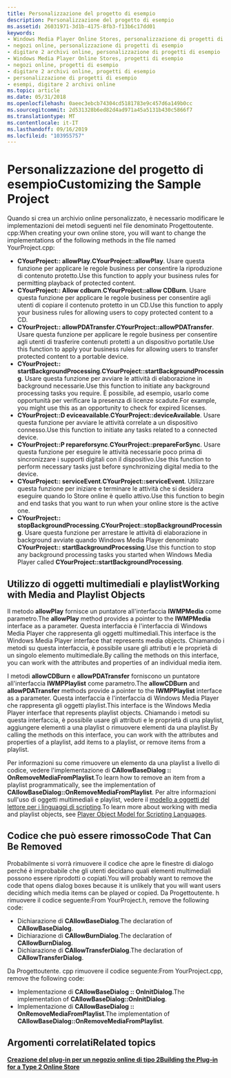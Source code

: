 ```yaml
---
title: Personalizzazione del progetto di esempio
description: Personalizzazione del progetto di esempio
ms.assetid: 26031971-3d1b-4175-8fb3-f13b6c17dd01
keywords:
- Windows Media Player Online Stores, personalizzazione di progetti di esempio
- negozi online, personalizzazione di progetti di esempio
- digitare 2 archivi online, personalizzazione di progetti di esempio
- Windows Media Player Online Stores, progetti di esempio
- negozi online, progetti di esempio
- digitare 2 archivi online, progetti di esempio
- personalizzazione di progetti di esempio
- esempi, digitare 2 archivi online
ms.topic: article
ms.date: 05/31/2018
ms.openlocfilehash: 0aeec3ebcb74304cd5181783e9c457d6a149b0cc
ms.sourcegitcommit: 2d531328b6ed82d4ad971a45a5131b430c5866f7
ms.translationtype: MT
ms.contentlocale: it-IT
ms.lasthandoff: 09/16/2019
ms.locfileid: "103955757"
---
```

# <a name="customizing-the-sample-project"></a><span data-ttu-id="68757-111">Personalizzazione del progetto di esempio</span><span class="sxs-lookup"><span data-stu-id="68757-111">Customizing the Sample Project</span></span>

<span data-ttu-id="68757-112">Quando si crea un archivio online personalizzato, è necessario modificare le implementazioni dei metodi seguenti nel file denominato Progettoutente. cpp:</span><span class="sxs-lookup"><span data-stu-id="68757-112">When creating your own online store, you will want to change the implementations of the following methods in the file named YourProject.cpp:</span></span>

-   <span data-ttu-id="68757-113">**CYourProject:: allowPlay**.</span><span class="sxs-lookup"><span data-stu-id="68757-113">**CYourProject::allowPlay**.</span></span> <span data-ttu-id="68757-114">Usare questa funzione per applicare le regole business per consentire la riproduzione di contenuto protetto.</span><span class="sxs-lookup"><span data-stu-id="68757-114">Use this function to apply your business rules for permitting playback of protected content.</span></span>
-   <span data-ttu-id="68757-115">**CYourProject:: Allow cdburn**.</span><span class="sxs-lookup"><span data-stu-id="68757-115">**CYourProject::allow CDBurn**.</span></span> <span data-ttu-id="68757-116">Usare questa funzione per applicare le regole business per consentire agli utenti di copiare il contenuto protetto in un CD.</span><span class="sxs-lookup"><span data-stu-id="68757-116">Use this function to apply your business rules for allowing users to copy protected content to a CD.</span></span>
-   <span data-ttu-id="68757-117">**CYourProject:: allowPDATransfer**.</span><span class="sxs-lookup"><span data-stu-id="68757-117">**CYourProject::allowPDATransfer**.</span></span> <span data-ttu-id="68757-118">Usare questa funzione per applicare le regole business per consentire agli utenti di trasferire contenuti protetti a un dispositivo portatile.</span><span class="sxs-lookup"><span data-stu-id="68757-118">Use this function to apply your business rules for allowing users to transfer protected content to a portable device.</span></span>
-   <span data-ttu-id="68757-119">**CYourProject:: startBackgroundProcessing**.</span><span class="sxs-lookup"><span data-stu-id="68757-119">**CYourProject::startBackgroundProcessing**.</span></span> <span data-ttu-id="68757-120">Usare questa funzione per avviare le attività di elaborazione in background necessarie.</span><span class="sxs-lookup"><span data-stu-id="68757-120">Use this function to initiate any background processing tasks you require.</span></span> <span data-ttu-id="68757-121">È possibile, ad esempio, usarlo come opportunità per verificare la presenza di licenze scadute.</span><span class="sxs-lookup"><span data-stu-id="68757-121">For example, you might use this as an opportunity to check for expired licenses.</span></span>
-   <span data-ttu-id="68757-122">**CYourProject::D eviceavailable**.</span><span class="sxs-lookup"><span data-stu-id="68757-122">**CYourProject::deviceAvailable**.</span></span> <span data-ttu-id="68757-123">Usare questa funzione per avviare le attività correlate a un dispositivo connesso.</span><span class="sxs-lookup"><span data-stu-id="68757-123">Use this function to initiate any tasks related to a connected device.</span></span>
-   <span data-ttu-id="68757-124">**CYourProject::P repareforsync**.</span><span class="sxs-lookup"><span data-stu-id="68757-124">**CYourProject::prepareForSync**.</span></span> <span data-ttu-id="68757-125">Usare questa funzione per eseguire le attività necessarie poco prima di sincronizzare i supporti digitali con il dispositivo.</span><span class="sxs-lookup"><span data-stu-id="68757-125">Use this function to perform necessary tasks just before synchronizing digital media to the device.</span></span>
-   <span data-ttu-id="68757-126">**CYourProject:: serviceEvent**.</span><span class="sxs-lookup"><span data-stu-id="68757-126">**CYourProject::serviceEvent**.</span></span> <span data-ttu-id="68757-127">Utilizzare questa funzione per iniziare e terminare le attività che si desidera eseguire quando lo Store online è quello attivo.</span><span class="sxs-lookup"><span data-stu-id="68757-127">Use this function to begin and end tasks that you want to run when your online store is the active one.</span></span>
-   <span data-ttu-id="68757-128">**CYourProject:: stopBackgroundProcessing**.</span><span class="sxs-lookup"><span data-stu-id="68757-128">**CYourProject::stopBackgroundProcessing**.</span></span> <span data-ttu-id="68757-129">Usare questa funzione per arrestare le attività di elaborazione in background avviate quando Windows Media Player denominato **CYourProject:: startBackgroundProcessing**.</span><span class="sxs-lookup"><span data-stu-id="68757-129">Use this function to stop any background processing tasks you started when Windows Media Player called **CYourProject::startBackgroundProcessing**.</span></span>

## <a name="working-with-media-and-playlist-objects"></a><span data-ttu-id="68757-130">Utilizzo di oggetti multimediali e playlist</span><span class="sxs-lookup"><span data-stu-id="68757-130">Working with Media and Playlist Objects</span></span>

<span data-ttu-id="68757-131">Il metodo **allowPlay** fornisce un puntatore all'interfaccia **IWMPMedia** come parametro.</span><span class="sxs-lookup"><span data-stu-id="68757-131">The **allowPlay** method provides a pointer to the **IWMPMedia** interface as a parameter.</span></span> <span data-ttu-id="68757-132">Questa interfaccia è l'interfaccia di Windows Media Player che rappresenta gli oggetti multimediali.</span><span class="sxs-lookup"><span data-stu-id="68757-132">This interface is the Windows Media Player interface that represents media objects.</span></span> <span data-ttu-id="68757-133">Chiamando i metodi su questa interfaccia, è possibile usare gli attributi e le proprietà di un singolo elemento multimediale.</span><span class="sxs-lookup"><span data-stu-id="68757-133">By calling the methods on this interface, you can work with the attributes and properties of an individual media item.</span></span>

<span data-ttu-id="68757-134">I metodi **allowCDBurn** e **allowPDATransfer** forniscono un puntatore all'interfaccia **IWMPPlaylist** come parametro.</span><span class="sxs-lookup"><span data-stu-id="68757-134">The **allowCDBurn** and **allowPDATransfer** methods provide a pointer to the **IWMPPlaylist** interface as a parameter.</span></span> <span data-ttu-id="68757-135">Questa interfaccia è l'interfaccia di Windows Media Player che rappresenta gli oggetti playlist.</span><span class="sxs-lookup"><span data-stu-id="68757-135">This interface is the Windows Media Player interface that represents playlist objects.</span></span> <span data-ttu-id="68757-136">Chiamando i metodi su questa interfaccia, è possibile usare gli attributi e le proprietà di una playlist, aggiungere elementi a una playlist o rimuovere elementi da una playlist.</span><span class="sxs-lookup"><span data-stu-id="68757-136">By calling the methods on this interface, you can work with the attributes and properties of a playlist, add items to a playlist, or remove items from a playlist.</span></span>

<span data-ttu-id="68757-137">Per informazioni su come rimuovere un elemento da una playlist a livello di codice, vedere l'implementazione di **CAllowBaseDialog <T> :: OnRemoveMediaFromPlaylist**.</span><span class="sxs-lookup"><span data-stu-id="68757-137">To learn how to remove an item from a playlist programmatically, see the implementation of **CAllowBaseDialog<T>::OnRemoveMediaFromPlaylist**.</span></span> <span data-ttu-id="68757-138">Per altre informazioni sull'uso di oggetti multimediali e playlist, vedere il [modello a oggetti del lettore per i linguaggi di scripting](player-object-model-for-scripting-languages.md).</span><span class="sxs-lookup"><span data-stu-id="68757-138">To learn more about working with media and playlist objects, see [Player Object Model for Scripting Languages](player-object-model-for-scripting-languages.md).</span></span>

## <a name="code-that-can-be-removed"></a><span data-ttu-id="68757-139">Codice che può essere rimosso</span><span class="sxs-lookup"><span data-stu-id="68757-139">Code That Can Be Removed</span></span>

<span data-ttu-id="68757-140">Probabilmente si vorrà rimuovere il codice che apre le finestre di dialogo perché è improbabile che gli utenti decidano quali elementi multimediali possono essere riprodotti o copiati.</span><span class="sxs-lookup"><span data-stu-id="68757-140">You will probably want to remove the code that opens dialog boxes because it is unlikely that you will want users deciding which media items can be played or copied.</span></span> <span data-ttu-id="68757-141">Da Progettoutente. h rimuovere il codice seguente:</span><span class="sxs-lookup"><span data-stu-id="68757-141">From YourProject.h, remove the following code:</span></span>

-   <span data-ttu-id="68757-142">Dichiarazione di **CAllowBaseDialog**.</span><span class="sxs-lookup"><span data-stu-id="68757-142">The declaration of **CAllowBaseDialog**.</span></span>
-   <span data-ttu-id="68757-143">Dichiarazione di **CAllowBurnDialog**.</span><span class="sxs-lookup"><span data-stu-id="68757-143">The declaration of **CAllowBurnDialog**.</span></span>
-   <span data-ttu-id="68757-144">Dichiarazione di **CAllowTransferDialog**.</span><span class="sxs-lookup"><span data-stu-id="68757-144">The declaration of **CAllowTransferDialog**.</span></span>

<span data-ttu-id="68757-145">Da Progettoutente. cpp rimuovere il codice seguente:</span><span class="sxs-lookup"><span data-stu-id="68757-145">From YourProject.cpp, remove the following code:</span></span>

-   <span data-ttu-id="68757-146">Implementazione di **CAllowBaseDialog <T> :: OnInitDialog**.</span><span class="sxs-lookup"><span data-stu-id="68757-146">The implementation of **CAllowBaseDialog<T>::OnInitDialog**.</span></span>
-   <span data-ttu-id="68757-147">Implementazione di **CAllowBaseDialog <T> :: OnRemoveMediaFromPlaylist**.</span><span class="sxs-lookup"><span data-stu-id="68757-147">The implementation of **CAllowBaseDialog<T>::OnRemoveMediaFromPlaylist**.</span></span>

## <a name="related-topics"></a><span data-ttu-id="68757-148">Argomenti correlati</span><span class="sxs-lookup"><span data-stu-id="68757-148">Related topics</span></span>

<dl> <dt>

[<span data-ttu-id="68757-149">**Creazione del plug-in per un negozio online di tipo 2**</span><span class="sxs-lookup"><span data-stu-id="68757-149">**Building the Plug-in for a Type 2 Online Store**</span></span>](building-the-plug-in-for-a-type-2-online-store.md)
</dt> </dl>

 

 




